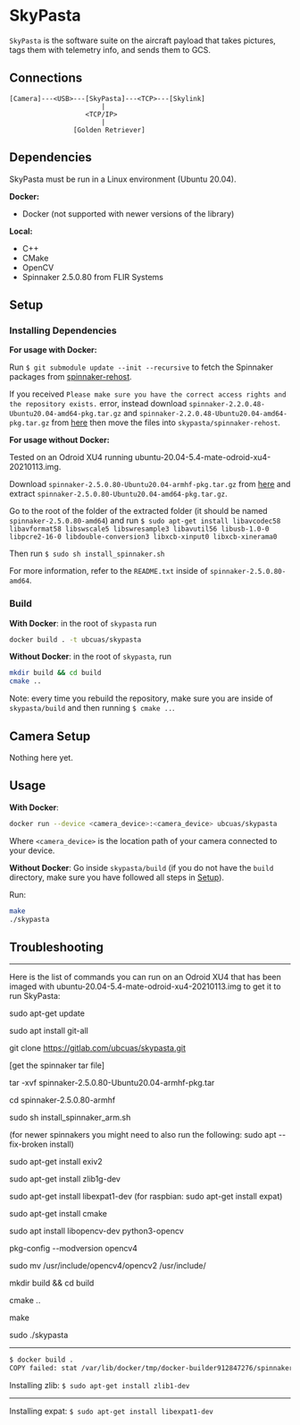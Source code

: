 # SkyPasta

`SkyPasta` is the software suite on the aircraft payload that takes pictures, tags them with telemetry info, and sends them to GCS.

## Connections

```
[Camera]---<USB>---[SkyPasta]---<TCP>---[Skylink]
                       |
                   <TCP/IP>
                       |
                [Golden Retriever]
```

## Dependencies

SkyPasta must be run in a Linux environment (Ubuntu 20.04).

**Docker:**

- Docker (not supported with newer versions of the library)

**Local:**

- C++
- CMake
- OpenCV
- Spinnaker 2.5.0.80 from FLIR Systems

## Setup

### Installing Dependencies

**For usage with Docker:**

Run `$ git submodule update --init --recursive` to fetch the Spinnaker packages from [spinnaker-rehost](https://gitlab.com/ubcuas/spinnaker-rehost/-/tree/43b03e4437f86cd919c6eb5ab4fac07eefca06b8).

If you received `Please make sure you have the correct access rights and the repository exists.` error, instead download `spinnaker-2.2.0.48-Ubuntu20.04-amd64-pkg.tar.gz` and `spinnaker-2.2.0.48-Ubuntu20.04-amd64-pkg.tar.gz` from [here](https://meta.box.lenovo.com/v/link/view/a1995795ffba47dbbe45771477319cc3) then move the files into `skypasta/spinnaker-rehost`.

**For usage without Docker:**

Tested on an Odroid XU4 running ubuntu-20.04-5.4-mate-odroid-xu4-20210113.img.

Download `spinnaker-2.5.0.80-Ubuntu20.04-armhf-pkg.tar.gz` from [here](https://meta.box.lenovo.com/v/link/view/a1995795ffba47dbbe45771477319cc3) and extract `spinnaker-2.5.0.80-Ubuntu20.04-amd64-pkg.tar.gz`.

Go to the root of the folder of the extracted folder (it should be named `spinnaker-2.5.0.80-amd64`) and run `$ sudo apt-get install libavcodec58 libavformat58 libswscale5 libswresample3 libavutil56 libusb-1.0-0 libpcre2-16-0 libdouble-conversion3 libxcb-xinput0 libxcb-xinerama0`

Then run `$ sudo sh install_spinnaker.sh`

For more information, refer to the `README.txt` inside of `spinnaker-2.5.0.80-amd64`.

### Build

**With Docker**: in the root of `skypasta` run

```bash
docker build . -t ubcuas/skypasta
```

**Without Docker**: in the root of `skypasta`, run

```bash
mkdir build && cd build
cmake ..
```

Note: every time you rebuild the repository, make sure you are inside of `skypasta/build` and then running `$ cmake ..`.

## Camera Setup

Nothing here yet.

## Usage

**With Docker**: 

```bash
docker run --device <camera_device>:<camera_device> ubcuas/skypasta
```
Where `<camera_device>` is the location path of your camera connected to your device.

**Without Docker**: Go inside `skypasta/build` (if you do not have the `build` directory, make sure you have followed all steps in [Setup](#Setup)).

Run:

```bash
make
./skypasta
```

## Troubleshooting

---
Here is the list of commands you can run on an Odroid XU4 that has been imaged with ubuntu-20.04-5.4-mate-odroid-xu4-20210113.img to get it to run SkyPasta:

sudo apt-get update

sudo apt install git-all

git clone https://gitlab.com/ubcuas/skypasta.git

[get the spinnaker tar file]

tar -xvf spinnaker-2.5.0.80-Ubuntu20.04-armhf-pkg.tar

cd spinnaker-2.5.0.80-armhf

sudo sh install_spinnaker_arm.sh

(for newer spinnakers you might need to also run the following: sudo apt --fix-broken install)

sudo apt-get install exiv2

sudo apt-get install zlib1g-dev

sudo apt-get install libexpat1-dev (for raspbian: sudo apt-get install expat)

sudo apt-get install cmake

sudo apt install libopencv-dev python3-opencv

pkg-config --modversion opencv4

sudo mv /usr/include/opencv4/opencv2 /usr/include/

mkdir build && cd build 

cmake .. 

make 

sudo ./skypasta 

---

```bash
$ docker build .
COPY failed: stat /var/lib/docker/tmp/docker-builder912847276/spinnaker-rehost/spinnaker-2.5.0.80-Ubuntu20.04-amd64-pkg.tar.gz: no such file or directory
```

Installing zlib:
`$ sudo apt-get install zlib1-dev`

---

Installing expat:
`$ sudo apt-get install libexpat1-dev`
